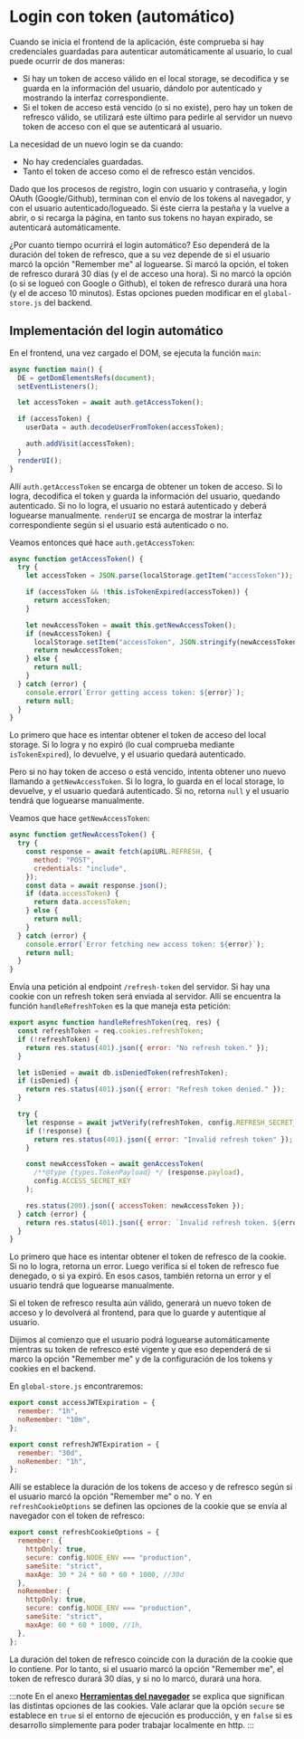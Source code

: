 # Login con token (automático)

Cuando se inicia el frontend de la aplicación, éste comprueba si hay credenciales guardadas para autenticar automáticamente al usuario, lo cual puede ocurrir de dos maneras:

- Si hay un token de acceso válido en el local storage, se decodifica y se guarda en la información del usuario, dándolo por autenticado y mostrando la interfaz correspondiente.
- Si el token de acceso está vencido (o si no existe), pero hay un token de refresco válido, se utilizará este último para pedirle al servidor un nuevo token de acceso con el que se autenticará al usuario.

La necesidad de un nuevo login se da cuando:

- No hay credenciales guardadas.
- Tanto el token de acceso como el de refresco están vencidos.

Dado que los procesos de registro, login con usuario y contraseña, y login OAuth (Google/Github), terminan con el envío de los tokens al navegador, y con el usuario autenticado/logueado. Si éste cierra la pestaña y la vuelve a abrir, o si recarga la página, en tanto sus tokens no hayan expirado, se autenticará automáticamente.

¿Por cuanto tiempo ocurrirá el login automático? Eso dependerá de la duración del token de refresco, que a su vez depende de si el usuario marcó la opción "Remember me" al loguearse. Si marcó la opción, el token de refresco durará 30 días (y el de acceso una hora). Si no marcó la opción (o si se logueó con Google o Github), el token de refresco durará una hora (y el de acceso 10 minutos). Estas opciones pueden modificar en el `global-store.js` del backend.

## Implementación del login automático

En el frontend, una vez cargado el DOM, se ejecuta la función `main`:

```js title="en frontend/src/script.js (fragmento)"
async function main() {
  DE = getDomElementsRefs(document);
  setEventListeners();

  let accessToken = await auth.getAccessToken();

  if (accessToken) {
    userData = auth.decodeUserFromToken(accessToken);

    auth.addVisit(accessToken);
  }
  renderUI();
}
```

Allí `auth.getAccessToken` se encarga de obtener un token de acceso. Si lo logra, decodifica el token y guarda la información del usuario, quedando autenticado.
Si no lo logra, el usuario no estará autenticado y deberá loguearse manualmente.
`renderUI` se encarga de mostrar la interfaz correspondiente según si el usuario está autenticado o no.

Veamos entonces qué hace `auth.getAccessToken`:

```js title="en frontend/src/auth.js (fragmento)"
async function getAccessToken() {
  try {
    let accessToken = JSON.parse(localStorage.getItem("accessToken"));

    if (accessToken && !this.isTokenExpired(accessToken)) {
      return accessToken;
    }

    let newAccessToken = await this.getNewAccessToken();
    if (newAccessToken) {
      localStorage.setItem("accessToken", JSON.stringify(newAccessToken));
      return newAccessToken;
    } else {
      return null;
    }
  } catch (error) {
    console.error(`Error getting access token: ${error}`);
    return null;
  }
}
```

Lo primero que hace es intentar obtener el token de acceso del local storage. Si lo logra y no expiró (lo cual comprueba mediante `isTokenExpired`), lo devuelve, y el usuario quedará autenticado.

Pero si no hay token de acceso o está vencido, intenta obtener uno nuevo llamando a `getNewAccessToken`. Si lo logra, lo guarda en el local storage, lo devuelve, y el usuario quedará autenticado. Si no, retorna `null` y el usuario tendrá que loguearse manualmente.

Veamos que hace `getNewAccessToken`:

```js title="en frontend/src/auth.js (fragmento)"
async function getNewAccessToken() {
  try {
    const response = await fetch(apiURL.REFRESH, {
      method: "POST",
      credentials: "include",
    });
    const data = await response.json();
    if (data.accessToken) {
      return data.accessToken;
    } else {
      return null;
    }
  } catch (error) {
    console.error(`Error fetching new access token: ${error}`);
    return null;
  }
}
```

Envía una petición al endpoint `/refresh-token` del servidor. Si hay una cookie con un refresh token será enviada al servidor. Allí se encuentra la función `handleRefreshToken` es la que maneja esta petición:

```js title="en backend/src/route-handlers/refresh-token.js (fragmento)"
export async function handleRefreshToken(req, res) {
  const refreshToken = req.cookies.refreshToken;
  if (!refreshToken) {
    return res.status(401).json({ error: "No refresh token." });
  }

  let isDenied = await db.isDeniedToken(refreshToken);
  if (isDenied) {
    return res.status(401).json({ error: "Refresh token denied." });
  }

  try {
    let response = await jwtVerify(refreshToken, config.REFRESH_SECRET_KEY);
    if (!response) {
      return res.status(401).json({ error: "Invalid refresh token" });
    }

    const newAccessToken = await genAccessToken(
      /**@type {types.TokenPayload} */ (response.payload),
      config.ACCESS_SECRET_KEY
    );

    res.status(200).json({ accessToken: newAccessToken });
  } catch (error) {
    return res.status(401).json({ error: `Invalid refresh token. ${error}` });
  }
}
```

Lo primero que hace es intentar obtener el token de refresco de la cookie. Si no lo logra, retorna un error. Luego verifica si el token de refresco fue denegado, o si ya expiró. En esos casos, también retorna un error y el usuario tendrá que loguearse manualmente.

Si el token de refresco resulta aún válido, generará un nuevo token de acceso y lo devolverá al frontend, para que lo guarde y autentique al usuario.

Dijimos al comienzo que el usuario podrá loguearse automáticamente mientras su token de refresco esté vigente y que eso dependerá de si marco la opción "Remember me" y de la configuración de los tokens y cookies en el backend.

En `global-store.js` encontraremos:

```js title="en backend/src/global-store.js (fragmento)"
export const accessJWTExpiration = {
  remember: "1h",
  noRemember: "10m",
};

export const refreshJWTExpiration = {
  remember: "30d",
  noRemember: "1h",
};
```

Allí se establece la duración de los tokens de acceso y de refresco según si el usuario marcó la opción "Remember me" o no. Y en `refreshCookieOptions` se definen las opciones de la cookie que se envía al navegador con el token de refresco:

```js title="en backend/src/global-store.js (fragmento)"
export const refreshCookieOptions = {
  remember: {
    httpOnly: true,
    secure: config.NODE_ENV === "production",
    sameSite: "strict",
    maxAge: 30 * 24 * 60 * 60 * 1000, //30d
  },
  noRemember: {
    httpOnly: true,
    secure: config.NODE_ENV === "production",
    sameSite: "strict",
    maxAge: 60 * 60 * 1000, //1h,
  },
};
```

La duración del token de refresco coincide con la duración de la cookie que lo contiene. Por lo tanto, si el usuario marcó la opción "Remember me", el token de refresco durará 30 días, y si no lo marcó, durará una hora.

:::note
En el anexo [**Herramientas del navegador**](/docs/anexos/herramientas.md) se explica que significan las distintas opciones de las cookies.
Vale aclarar que la opción `secure` se establece en `true` si el entorno de ejecución es producción, y en `false` si es desarrollo simplemente para poder trabajar localmente en http.
:::


